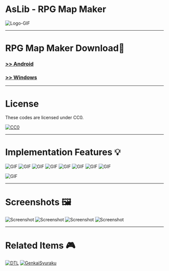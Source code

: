 # AsLib - RPG Map Maker

![Logo-GIF](https://raw.githubusercontent.com/Kasugaccho/Kasugaccho/master/Picture/aslib.png)

---

# RPG Map Maker Download👾

### **[>> Android](http://bit.ly/2EcDFvP)**
### **[>> Windows](http://bit.ly/2UekarB)**

---

# License

These codes are licensed under CC0.

[![CC0](https://mirrors.creativecommons.org/presskit/buttons/88x31/svg/cc-zero.svg "CC0")](http://creativecommons.org/publicdomain/zero/1.0/deed.en)

---

# Implementation Features 💡

![GIF](https://raw.githubusercontent.com/Kasugaccho/AsLib/master/picture/pen.gif)
![GIF](https://raw.githubusercontent.com/Kasugaccho/AsLib/master/picture/eraser.gif)
![GIF](https://raw.githubusercontent.com/Kasugaccho/AsLib/master/picture/bucket.gif)
![GIF](https://raw.githubusercontent.com/Kasugaccho/AsLib/master/picture/pipette.gif)
![GIF](https://raw.githubusercontent.com/Kasugaccho/AsLib/master/picture/move.gif)
![GIF](https://raw.githubusercontent.com/Kasugaccho/AsLib/master/picture/layer_view.gif)
![GIF](https://raw.githubusercontent.com/Kasugaccho/AsLib/master/picture/undo.gif)
![GIF](https://raw.githubusercontent.com/Kasugaccho/AsLib/master/picture/redo.gif)

![GIF](https://raw.githubusercontent.com/Kasugaccho/AsLib/master/picture/tile.gif)

---

# Screenshots 🖼️

![Screenshot](https://raw.githubusercontent.com/Kasugaccho/AsLib/master/picture/tile1.png)
![Screenshot](https://raw.githubusercontent.com/Kasugaccho/AsLib/master/picture/tile2.png)
![Screenshot](https://raw.githubusercontent.com/Kasugaccho/AsLib/master/picture/tile3.png)
![Screenshot](https://raw.githubusercontent.com/Kasugaccho/AsLib/master/picture/tile4.png)

---

# Related Items 🎮

[![DTL](https://raw.githubusercontent.com/Kasugaccho/Kasugaccho/master/Picture/dungeon_template_library.png)](https://github.com/Kasugaccho/DungeonTemplateLibrary)
[![GenkaiSyuraku](https://raw.githubusercontent.com/Kasugaccho/Kasugaccho/master/Picture/genkai_syuraku.png)](https://github.com/Kasugaccho/GenkaiSyuraku)
